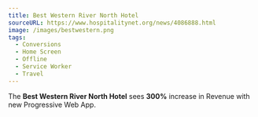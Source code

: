 ```yaml
---
title: Best Western River North Hotel
sourceURL: https://www.hospitalitynet.org/news/4086888.html
image: /images/bestwestern.png
tags:
  - Conversions
  - Home Screen
  - Offline
  - Service Worker
  - Travel
---
```


The **Best Western River North Hotel** sees **300%** increase in Revenue with new Progressive Web App.
